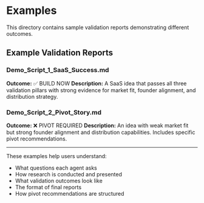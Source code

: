 # Examples

This directory contains sample validation reports demonstrating different outcomes.

## Example Validation Reports

### Demo_Script_1_SaaS_Success.md
**Outcome:** ✅ BUILD NOW
**Description:** A SaaS idea that passes all three validation pillars with strong evidence for market fit, founder alignment, and distribution strategy.

### Demo_Script_2_Pivot_Story.md
**Outcome:** ❌ PIVOT REQUIRED
**Description:** An idea with weak market fit but strong founder alignment and distribution capabilities. Includes specific pivot recommendations.

---

These examples help users understand:
- What questions each agent asks
- How research is conducted and presented
- What validation outcomes look like
- The format of final reports
- How pivot recommendations are structured
